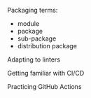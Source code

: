 Packaging terms:

- module
- package
- sub-package
- distribution package

Adapting to linters

Getting familiar with CI/CD

Practicing GitHub Actions
